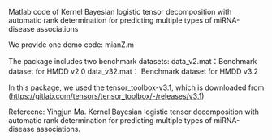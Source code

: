 Matlab code of Kernel Bayesian logistic tensor decomposition with automatic rank determination for predicting multiple types of miRNA-disease associations

We provide one demo code: mianZ.m

The package includes two benchmark datasets:
data_v2.mat：Benchmark dataset for HMDD v2.0
data_v32.mat： Benchmark dataset for HMDD v3.2

In this package, we used the tensor_toolbox-v3.1, which is downloaded from (https://gitlab.com/tensors/tensor_toolbox/-/releases/v3.1)

Referecne: Yingjun Ma. Kernel Bayesian logistic tensor decomposition with automatic rank determination for predicting multiple types of miRNA-disease associations.